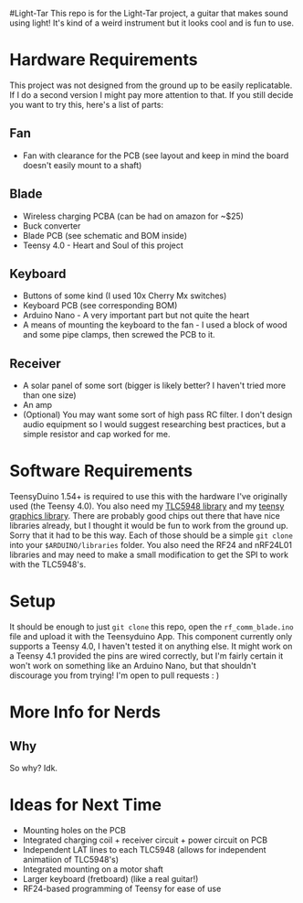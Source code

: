 #Light-Tar
This repo is for the Light-Tar project, a guitar that makes sound using light! It's kind of a weird instrument but it looks cool and is fun to use.

# Hardware Requirements
This project was not designed from the ground up to be easily replicatable. If I do a second version I might pay more attention to that. If you still decide you want to try this, here's a list of parts:
## Fan
* Fan with clearance for the PCB (see layout and keep in mind the board doesn't easily mount to a shaft)

## Blade
* Wireless charging PCBA (can be had on amazon for ~$25)
* Buck converter 
* Blade PCB (see schematic and BOM inside)
* Teensy 4.0 - Heart and Soul of this project

## Keyboard
* Buttons of some kind (I used 10x Cherry Mx switches)
* Keyboard PCB (see corresponding BOM)
* Arduino Nano - A very important part but not quite the heart
* A means of mounting the keyboard to the fan - I used a block of wood and some pipe clamps, then screwed the PCB to it.

## Receiver
* A solar panel of some sort (bigger is likely better? I haven't tried more than one size)
* An amp
* (Optional) You may want some sort of high pass RC filter. I don't design audio equipment so I would suggest researching best practices, but a simple resistor and cap worked for me.

# Software Requirements
TeensyDuino 1.54+ is required to use this with the hardware I've originally used (the Teensy 4.0). You also need my [TLC5948 library](https://github.com/WilliamASumner/Tlc5948) and my [teensy graphics library](https://github.com/WilliamASumner/teensy-graphics). There are probably good chips out there that have nice libraries already, but I thought it would be fun to work from the ground up. Sorry that it had to be this way. Each of those should be a simple `git clone` into your `$ARDUINO/libraries` folder. You also need the RF24 and nRF24L01 libraries and may need to make a small modification to get the SPI to work with the TLC5948's.

# Setup
It should be enough to just `git clone` this repo, open the `rf_comm_blade.ino` file and upload it with the Teensyduino App. This component currently only supports a Teensy 4.0, I haven't tested it on anything else. It might work on a Teensy 4.1 provided the pins are wired correctly, but I'm fairly certain it won't work on something like an Arduino Nano, but that shouldn't discourage you from trying! I'm open to pull requests : )

# More Info for Nerds
## Why
So why? Idk.

# Ideas for Next Time
* Mounting holes on the PCB
* Integrated charging coil + receiver circuit + power circuit on PCB
* Independent LAT lines to each TLC5948 (allows for independent animatiion of TLC5948's)
* Integrated mounting on a motor shaft
* Larger keyboard (fretboard) (like a real guitar!)
* RF24-based programming of Teensy for ease of use
